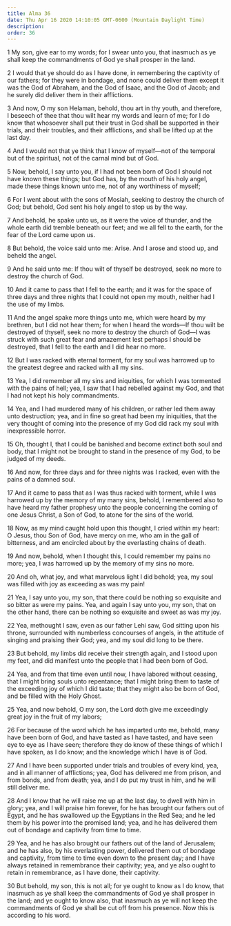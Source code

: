 ```yaml
---
title: Alma 36
date: Thu Apr 16 2020 14:10:05 GMT-0600 (Mountain Daylight Time)
description: 
order: 36
---
```


<p>
  1 My son, give ear to my words; for I swear unto you, that inasmuch as ye
  shall keep the commandments of God ye shall prosper in the land.
</p>
<p>
  2 I would that ye should do as I have done, in remembering the captivity of
  our fathers; for they were in bondage, and none could deliver them except it
  was the God of Abraham, and the God of Isaac, and the God of Jacob; and he
  surely did deliver them in their afflictions.
</p>
<p>
  3 And now, O my son Helaman, behold, thou art in thy youth, and therefore, I
  beseech of thee that thou wilt hear my words and learn of me; for I do know
  that whosoever shall put their trust in God shall be supported in their
  trials, and their troubles, and their afflictions, and shall be lifted up at
  the last day.
</p>
<p>
  4 And I would not that ye think that I know of myself&#x2014;not of the
  temporal but of the spiritual, not of the carnal mind but of God.
</p>
<p>
  5 Now, behold, I say unto you, if I had not been born of God I should not have
  known these things; but God has, by the mouth of his holy angel, made these
  things known unto me, not of any worthiness of myself;
</p>
<p>
  6 For I went about with the sons of Mosiah, seeking to destroy the church of
  God; but behold, God sent his holy angel to stop us by the way.
</p>
<p>
  7 And behold, he spake unto us, as it were the voice of thunder, and the whole
  earth did tremble beneath our feet; and we all fell to the earth, for the fear
  of the Lord came upon us.
</p>
<p>
  8 But behold, the voice said unto me: Arise. And I arose and stood up, and
  beheld the angel.
</p>
<p>
  9 And he said unto me: If thou wilt of thyself be destroyed, seek no more to
  destroy the church of God.
</p>
<p>
  10 And it came to pass that I fell to the earth; and it was for the space of
  three days and three nights that I could not open my mouth, neither had I the
  use of my limbs.
</p>
<p>
  11 And the angel spake more things unto me, which were heard by my brethren,
  but I did not hear them; for when I heard the words&#x2014;If thou wilt be
  destroyed of thyself, seek no more to destroy the church of God&#x2014;I was
  struck with such great fear and amazement lest perhaps I should be destroyed,
  that I fell to the earth and I did hear no more.
</p>
<p>
  12 But I was racked with eternal torment, for my soul was harrowed up to the
  greatest degree and racked with all my sins.
</p>
<p>
  13 Yea, I did remember all my sins and iniquities, for which I was tormented
  with the pains of hell; yea, I saw that I had rebelled against my God, and
  that I had not kept his holy commandments.
</p>
<p>
  14 Yea, and I had murdered many of his children, or rather led them away unto
  destruction; yea, and in fine so great had been my iniquities, that the very
  thought of coming into the presence of my God did rack my soul with
  inexpressible horror.
</p>
<p>
  15 Oh, thought I, that I could be banished and become extinct both soul and
  body, that I might not be brought to stand in the presence of my God, to be
  judged of my deeds.
</p>
<p>
  16 And now, for three days and for three nights was I racked, even with the
  pains of a damned soul.
</p>
<p>
  17 And it came to pass that as I was thus racked with torment, while I was
  harrowed up by the memory of my many sins, behold, I remembered also to have
  heard my father prophesy unto the people concerning the coming of one Jesus
  Christ, a Son of God, to atone for the sins of the world.
</p>
<p>
  18 Now, as my mind caught hold upon this thought, I cried within my heart: O
  Jesus, thou Son of God, have mercy on me, who am in the gall of bitterness,
  and am encircled about by the everlasting chains of death.
</p>
<p>
  19 And now, behold, when I thought this, I could remember my pains no more;
  yea, I was harrowed up by the memory of my sins no more.
</p>
<p>
  20 And oh, what joy, and what marvelous light I did behold; yea, my soul was
  filled with joy as exceeding as was my pain!
</p>
<p>
  21 Yea, I say unto you, my son, that there could be nothing so exquisite and
  so bitter as were my pains. Yea, and again I say unto you, my son, that on the
  other hand, there can be nothing so exquisite and sweet as was my joy.
</p>
<p>
  22 Yea, methought I saw, even as our father Lehi saw, God sitting upon his
  throne, surrounded with numberless concourses of angels, in the attitude of
  singing and praising their God; yea, and my soul did long to be there.
</p>
<p>
  23 But behold, my limbs did receive their strength again, and I stood upon my
  feet, and did manifest unto the people that I had been born of God.
</p>
<p>
  24 Yea, and from that time even until now, I have labored without ceasing,
  that I might bring souls unto repentance; that I might bring them to taste of
  the exceeding joy of which I did taste; that they might also be born of God,
  and be filled with the Holy Ghost.
</p>
<p>
  25 Yea, and now behold, O my son, the Lord doth give me exceedingly great joy
  in the fruit of my labors;
</p>
<p>
  26 For because of the word which he has imparted unto me, behold, many have
  been born of God, and have tasted as I have tasted, and have seen eye to eye
  as I have seen; therefore they do know of these things of which I have spoken,
  as I do know; and the knowledge which I have is of God.
</p>
<p>
  27 And I have been supported under trials and troubles of every kind, yea, and
  in all manner of afflictions; yea, God has delivered me from prison, and from
  bonds, and from death; yea, and I do put my trust in him, and he will still
  deliver me.
</p>
<p>
  28 And I know that he will raise me up at the last day, to dwell with him in
  glory; yea, and I will praise him forever, for he has brought our fathers out
  of Egypt, and he has swallowed up the Egyptians in the Red Sea; and he led
  them by his power into the promised land; yea, and he has delivered them out
  of bondage and captivity from time to time.
</p>
<p>
  29 Yea, and he has also brought our fathers out of the land of Jerusalem; and
  he has also, by his everlasting power, delivered them out of bondage and
  captivity, from time to time even down to the present day; and I have always
  retained in remembrance their captivity; yea, and ye also ought to retain in
  remembrance, as I have done, their captivity.
</p>
<p>
  30 But behold, my son, this is not all; for ye ought to know as I do know,
  that inasmuch as ye shall keep the commandments of God ye shall prosper in the
  land; and ye ought to know also, that inasmuch as ye will not keep the
  commandments of God ye shall be cut off from his presence. Now this is
  according to his word.
</p>
